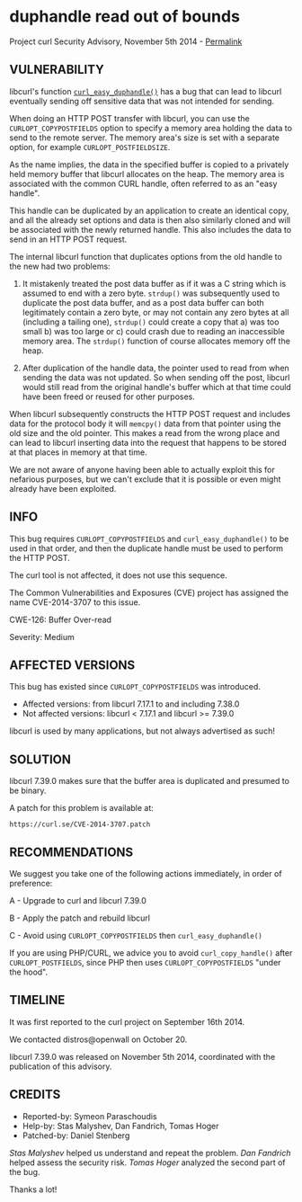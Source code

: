 duphandle read out of bounds
============================

Project curl Security Advisory, November 5th 2014 -
[Permalink](https://curl.se/docs/CVE-2014-3707.html)

VULNERABILITY
-------------

libcurl's function
[`curl_easy_duphandle()`](https://curl.se/libcurl/c/curl_easy_duphandle.html)
has a bug that can lead to libcurl eventually sending off sensitive data that
was not intended for sending.

When doing an HTTP POST transfer with libcurl, you can use the
`CURLOPT_COPYPOSTFIELDS` option to specify a memory area holding the data to
send to the remote server. The memory area's size is set with a separate
option, for example `CURLOPT_POSTFIELDSIZE`.

As the name implies, the data in the specified buffer is copied to a privately
held memory buffer that libcurl allocates on the heap. The memory area is
associated with the common CURL handle, often referred to as an "easy handle".

This handle can be duplicated by an application to create an identical copy,
and all the already set options and data is then also similarly cloned and
will be associated with the newly returned handle. This also includes the data
to send in an HTTP POST request.

The internal libcurl function that duplicates options from the old handle to
the new had two problems:

1. It mistakenly treated the post data buffer as if it was a C string which is
   assumed to end with a zero byte. `strdup()` was subsequently used to
   duplicate the post data buffer, and as a post data buffer can both
   legitimately contain a zero byte, or may not contain any zero bytes at all
   (including a tailing one), `strdup()` could create a copy that a) was too
   small b) was too large or c) could crash due to reading an inaccessible
   memory area. The `strdup()` function of course allocates memory off the
   heap.

2. After duplication of the handle data, the pointer used to read from when
   sending the data was not updated. So when sending off the post, libcurl
   would still read from the original handle's buffer which at that time could
   have been freed or reused for other purposes.

When libcurl subsequently constructs the HTTP POST request and includes data
for the protocol body it will `memcpy()` data from that pointer using the old
size and the old pointer. This makes a read from the wrong place and can lead
to libcurl inserting data into the request that happens to be stored at that
places in memory at that time.

We are not aware of anyone having been able to actually exploit this for
nefarious purposes, but we can't exclude that it is possible or even might
already have been exploited.

INFO
----

This bug requires `CURLOPT_COPYPOSTFIELDS` and `curl_easy_duphandle()` to be
used in that order, and then the duplicate handle must be used to perform the
HTTP POST.

The curl tool is not affected, it does not use this sequence.

The Common Vulnerabilities and Exposures (CVE) project has assigned the name
CVE-2014-3707 to this issue.

CWE-126: Buffer Over-read

Severity: Medium

AFFECTED VERSIONS
-----------------

This bug has existed since `CURLOPT_COPYPOSTFIELDS` was introduced.

- Affected versions: from libcurl 7.17.1 to and including 7.38.0
- Not affected versions: libcurl < 7.17.1 and libcurl >= 7.39.0

libcurl is used by many applications, but not always advertised as such!

SOLUTION
------------

libcurl 7.39.0 makes sure that the buffer area is duplicated and presumed to
be binary.

A patch for this problem is available at:

    https://curl.se/CVE-2014-3707.patch

RECOMMENDATIONS
---------------

We suggest you take one of the following actions immediately, in order of
preference:

A - Upgrade to curl and libcurl 7.39.0

B - Apply the patch and rebuild libcurl

C - Avoid using `CURLOPT_COPYPOSTFIELDS` then `curl_easy_duphandle()`

If you are using PHP/CURL, we advice you to avoid `curl_copy_handle()` after
`CURLOPT_POSTFIELDS`, since PHP then uses `CURLOPT_COPYPOSTFIELDS` "under the
hood".


TIMELINE
---------

It was first reported to the curl project on September 16th 2014.

We contacted distros@openwall on October 20.

libcurl 7.39.0 was released on November 5th 2014, coordinated with the
publication of this advisory.

CREDITS
-------

- Reported-by: Symeon Paraschoudis
- Help-by: Stas Malyshev, Dan Fandrich, Tomas Hoger
- Patched-by: Daniel Stenberg

*Stas Malyshev* helped us understand and repeat the problem. *Dan Fandrich*
helped assess the security risk. *Tomas Hoger* analyzed the second part of the
bug.

Thanks a lot!
